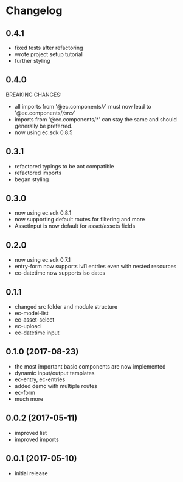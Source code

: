 # Changelog

<a name="0.4.1"></a>
## 0.4.1
* fixed tests after refactoring
* wrote project setup tutorial
* further styling

<a name="0.4.0"></a>
## 0.4.0
BREAKING CHANGES:
* all imports from '@ec.components/*/*' must now lead to '@ec.components/*/src/*'
* imports from '@ec.components/*' can stay the same and should generally be preferred.
* now using ec.sdk 0.8.5

<a name="0.3.1"></a>
## 0.3.1
* refactored typings to be aot compatible
* refactored imports
* began styling

<a name="0.3.0"></a>
## 0.3.0
* now using ec.sdk 0.8.1
* now supporting default routes for filtering and more
* AssetInput is now default for asset/assets fields

<a name="0.2.0"></a>
## 0.2.0
* now using ec.sdk 0.7.1
* entry-form now supports lvl1 entries even with nested resources
* ec-datetime now supports iso dates

<a name="0.1.1"></a>
## 0.1.1

* changed src folder and module structure
* ec-model-list
* ec-asset-select
* ec-upload
* ec-datetime input

<a name="0.1.0"></a>
## 0.1.0 (2017-08-23)

* the most important basic components are now implemented
* dynamic input/output templates
* ec-entry, ec-entries
* added demo with multiple routes
* ec-form
* much more

<a name="0.0.2"></a>
## 0.0.2 (2017-05-11)

* improved list
* improved imports

<a name="0.0.1"></a>
## 0.0.1 (2017-05-10)

* initial release
